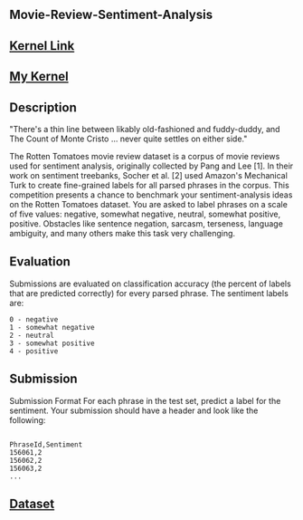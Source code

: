 ## Movie-Review-Sentiment-Analysis


## [Kernel Link](https://www.kaggle.com/c/movie-review-sentiment-analysis-kernels-only)
## [My Kernel](https://www.kaggle.com/aaneloy/movie-review-sentiment-analysis)



## Description
"There's a thin line between likably old-fashioned and fuddy-duddy, and The Count of Monte Cristo ... never quite settles on either side."

The Rotten Tomatoes movie review dataset is a corpus of movie reviews used for sentiment analysis, originally collected by Pang and Lee [1]. In their work on sentiment treebanks, Socher et al. [2] used Amazon's Mechanical Turk to create fine-grained labels for all parsed phrases in the corpus. This competition presents a chance to benchmark your sentiment-analysis ideas on the Rotten Tomatoes dataset. You are asked to label phrases on a scale of five values: negative, somewhat negative, neutral, somewhat positive, positive. Obstacles like sentence negation, sarcasm, terseness, language ambiguity, and many others make this task very challenging.

## Evaluation
Submissions are evaluated on classification accuracy (the percent of labels that are predicted correctly) for every parsed phrase. The sentiment labels are:

```
0 - negative
1 - somewhat negative
2 - neutral
3 - somewhat positive
4 - positive

```

## Submission
Submission Format
For each phrase in the test set, predict a label for the sentiment. Your submission should have a header and look like the following:
```

PhraseId,Sentiment
156061,2
156062,2
156063,2
...
```

## [Dataset](https://github.com/NeloyNSU/Movie-Review-Sentiment-Analysis/tree/master/Dataset)
